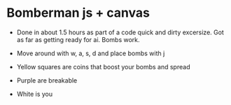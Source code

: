 # Bomberman js + canvas

* Done in about 1.5 hours as part of a code quick and dirty excersize. Got as far as getting ready for ai. Bombs work.

* Move around with w, a, s, d and place bombs with j

* Yellow squares are coins that boost your bombs and spread
* Purple are breakable
* White is you
